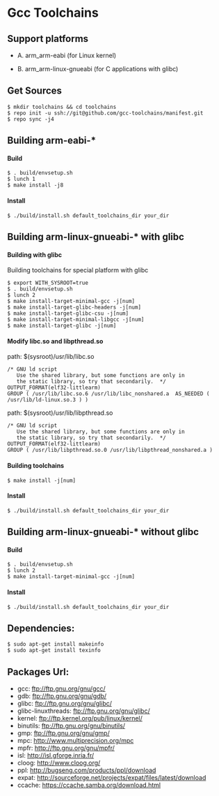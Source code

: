 Gcc Toolchains
========================================

Support platforms
----------------------------------------

* A. arm_arm-eabi (for Linux kernel)

* B. arm_arm-linux-gnueabi (for C applications with glibc)

Get Sources
----------------------------------------

```
$ mkdir toolchains && cd toolchains
$ repo init -u ssh://git@github.com/gcc-toolchains/manifest.git
$ repo sync -j4
```

Building arm-eabi-*
----------------------------------------

#### Build

```
$ . build/envsetup.sh
$ lunch 1
$ make install -j8
```

#### Install

```
$ ./build/install.sh default_toolchains_dir your_dir
```

Building arm-linux-gnueabi-* with glibc
----------------------------------------

#### Building with glibc

Building toolchains for special platform with glibc

```
$ export WITH_SYSROOT=true
$ . build/envsetup.sh
$ lunch 2
$ make install-target-minimal-gcc -j[num]
$ make install-target-glibc-headers -j[num]
$ make install-target-glibc-csu -j[num]
$ make install-target-minimal-libgcc -j[num]
$ make install-target-glibc -j[num]
```

#### Modify libc.so and libpthread.so

path: $(sysroot)/usr/lib/libc.so

```
/* GNU ld script
   Use the shared library, but some functions are only in
   the static library, so try that secondarily.  */
OUTPUT_FORMAT(elf32-littlearm)
GROUP ( /usr/lib/libc.so.6 /usr/lib/libc_nonshared.a  AS_NEEDED ( /usr/lib/ld-linux.so.3 ) )
```

path: $(sysroot)/usr/lib/libpthread.so

```
/* GNU ld script
   Use the shared library, but some functions are only in
   the static library, so try that secondarily.  */
OUTPUT_FORMAT(elf32-littlearm)
GROUP ( /usr/lib/libpthread.so.0 /usr/lib/libpthread_nonshared.a )
```

#### Building toolchains

```
$ make install -j[num]
```

#### Install

```
$ ./build/install.sh default_toolchains_dir your_dir
```

Building arm-linux-gnueabi-* without glibc
----------------------------------------

#### Build

```
$ . build/envsetup.sh
$ lunch 2
$ make install-target-minimal-gcc -j[num]
```

#### Install

```
$ ./build/install.sh default_toolchains_dir your_dir
```

Dependencies:
----------------------------------------

```
$ sudo apt-get install makeinfo
$ sudo apt-get install texinfo
```

Packages Url:
----------------------------------------

* gcc:                 ftp://ftp.gnu.org/gnu/gcc/
* gdb:                 ftp://ftp.gnu.org/gnu/gdb/
* glibc:               ftp://ftp.gnu.org/gnu/glibc/
* glibc-linuxthreads:  ftp://ftp.gnu.org/gnu/glibc/
* kernel:              ftp://ftp.kernel.org/pub/linux/kernel/
* binutils:            ftp://ftp.gnu.org/gnu/binutils/
* gmp:                 ftp://ftp.gnu.org/gnu/gmp/
* mpc:                 http://www.multiprecision.org/mpc
* mpfr:                http://ftp.gnu.org/gnu/mpfr/
* isl:                 http://isl.gforge.inria.fr/
* cloog:               http://www.cloog.org/
* ppl:                 http://bugseng.com/products/ppl/download
* expat:               http://sourceforge.net/projects/expat/files/latest/download
* ccache:              https://ccache.samba.org/download.html
